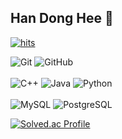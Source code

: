## Han Dong Hee 👋
[![hits](https://myhits.vercel.app/api/hit/https%3A%2F%2Fgithub.com%2Fe9ua1?color=red&label=hits&size=medium)](https://myhits.vercel.app)

![Git](https://img.shields.io/badge/Git-F05032.svg?&style=for-the-badge&logo=git&logoColor=white)
![GitHub](https://img.shields.io/badge/GitHub-181717.svg?&style=for-the-badge&logo=github&logoColor=white)
<br>
<br>
![C++](https://img.shields.io/badge/C++-00599C.svg?&style=for-the-badge&logo=c%2B%2B&logoColor=white)
![Java](https://img.shields.io/badge/Java-007396.svg?&style=for-the-badge&logo=java&logoColor=white)
![Python](https://img.shields.io/badge/Python-3776AB.svg?&style=for-the-badge&logo=python&logoColor=white)
<br>
<br>
![MySQL](https://img.shields.io/badge/MySQL-4479A1.svg?&style=for-the-badge&logo=mysql&logoColor=white)
![PostgreSQL](https://img.shields.io/badge/PostgreSQL-4169E1.svg?&style=for-the-badge&logo=postgresql&logoColor=white)


[![Solved.ac Profile](http://mazassumnida.wtf/api/v2/generate_badge?boj=ibm514)](https://solved.ac/ibm514/)

<!--
**e9ua1/e9ua1** is a ✨ _special_ ✨ repository because its `README.md` (this file) appears on your GitHub profile.

Here are some ideas to get you started:

- 🔭 I’m currently working on ...
- 🌱 I’m currently learning ...
- 👯 I’m looking to collaborate on ...
- 🤔 I’m looking for help with ...
- 💬 Ask me about ...
- 📫 How to reach me: ...
- 😄 Pronouns: ...
- ⚡ Fun fact: ...
-->
